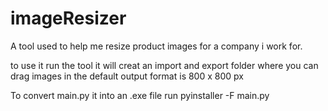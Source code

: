 # imageResizer
A tool used to help me resize product images for a company i work for.

to use it run the tool it will creat an import and export folder where you can drag images in
the default output format is 800 x 800 px

To convert main.py it into an .exe file run 
pyinstaller -F main.py
